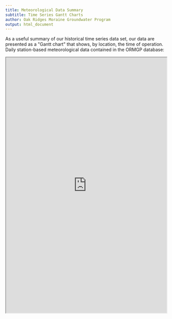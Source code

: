 ```yaml
---
title: Meteorological Data Summary
subtitle: Time Series Gantt Charts
author: Oak Ridges Moraine Groundwater Program
output: html_document
---
```



As a useful summary of our historical time series data set, our data are presented as a "Gantt chart" that shows, by location, the time of operation. Daily station-based meteorological data contained in the ORMGP database:


<iframe src="https://golang.oakridgeswater.ca/pages/gantt-met.html" width="100%" height="800" scrolling="no" allowfullscreen></iframe>

<br>


<!-- ## Meteorological Services of Canada
### Hourly data [made publicly available](https://climate.weather.gc.ca/historical_data/search_historic_data_e.html):

<iframe src="https://golang.oakridgeswater.ca/pages/gantt-msc-hourly.html" width="100%" height="800" scrolling="no" allowfullscreen></iframe>
<br>

### Daily data:

<iframe src="https://golang.oakridgeswater.ca/pages/gantt-msc-daily.html" width="100%" height="800" scrolling="no" allowfullscreen></iframe>
<br> -->